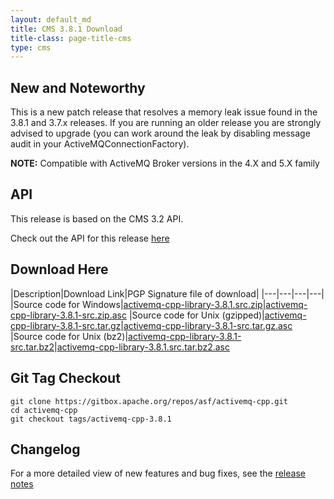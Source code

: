 ```yaml
---
layout: default_md
title: CMS 3.8.1 Download
title-class: page-title-cms
type: cms
---
```


New and Noteworthy
------------------

This is a new patch release that resolves a memory leak issue found in the 3.8.1 and 3.7.x releases. If you are running an older release you are strongly advised to upgrade (you can work around the leak by disabling message audit in your ActiveMQConnectionFactory).

**NOTE:** Compatible with ActiveMQ Broker versions in the 4.X and 5.X family

API
---

This release is based on the CMS 3.2 API.

Check out the API for this release [here](../api_docs/activemqcpp-3.6.0/html)

Download Here
-------------

|Description|Download Link|PGP Signature file of download|
|---|---|---|---|
|Source code for Windows|[activemq-cpp-library-3.8.1.src.zip](http://archive.apache.org/dist/activemq/activemq-cpp/source/activemq-cpp-library-3.8.1-src.zip)|[activemq-cpp-library-3.8.1-src.zip.asc](http://archive.apache.org/dist/activemq/activemq-cpp/source/activemq-cpp-library-3.8.1-src.zip.asc)
|Source code for Unix (gzipped)|[activemq-cpp-library-3.8.1-src.tar.gz](http://archive.apache.org/dist/activemq/activemq-cpp/source/activemq-cpp-library-3.8.1-src.tar.gz)|[activemq-cpp-library-3.8.1-src.tar.gz.asc](http://archive.apache.org/dist/activemq/activemq-cpp/source/activemq-cpp-library-3.8.1-src.tar.gz.asc)
|Source code for Unix (bz2)|[activemq-cpp-library-3.8.1-src.tar.bz2](http://archive.apache.org/dist/activemq/activemq-cpp/source/activemq-cpp-library-3.8.1-src.tar.bz2)|[activemq-cpp-library-3.8.1.src.tar.bz2.asc](http://archive.apache.org/dist/activemq/activemq-cpp/source/activemq-cpp-library-3.8.1-src.tar.bz2.asc)

Git Tag Checkout
----------------
```
git clone https://gitbox.apache.org/repos/asf/activemq-cpp.git
cd activemq-cpp
git checkout tags/activemq-cpp-3.8.1
```

Changelog
---------

For a more detailed view of new features and bug fixes, see the [release notes](https://issues.apache.org/jira/secure/ReleaseNote.jspa?projectId=12311207&version=12324975)

